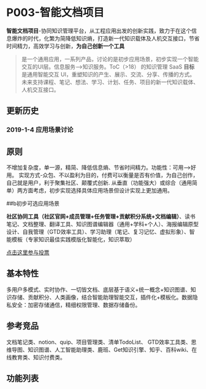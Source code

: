 
P003-智能文档项目
===============

**智能文档项目**-协同知识管理平台，从工程应用出发的创新实践，致力于在这个信息爆炸的时代，化繁为简降低知识熵，打造新一代知识载体及人机交互接口，节省时间精力，高效学习与创新，**为自己创新一个工具**

> 是一个通用应用，一系列产品，讨论的是初步应用场景，初步实现一个智能交互的UI层。信息服务-->知识服务。ToC（>18） 的知识管理 SaaS
> **目标**是通用智能交互 UI，重塑知识的产生、展示、交流、分享、传播的方式。未来支持课程、笔记、想法、学习、计划、任务、项目的新一代知识载体、人机交互接口。

## 更新历史

### 2019-1-4 应用场景讨论

## 原则

不增加复杂度，单一源，精简、降低信息熵、节省时间精力。功能性：可用-->好用。
实现方式-众包、不以盈利为目的，付费可以衡量是否有价值，为自己创作，自己就是用户，利于聚集社区、颠覆式创新.
从垂直（功能强大）或综合（通用简单）两方面考虑，初步实现选择具体应用场景但设计实现上更加通用。

##b初步可选应用场景

**社区协同工具（社区官网+成员管理+任务管理+贡献积分系统+文档编辑）**、读书笔记、文档整理、翻译工具、知识图谱编辑器（通用+学科+个人）、海报编辑原型设计、自我管理（GTD效率工具）、学习助理（笔记、复习记忆、虚拟形象）、智能模板（专家知识最佳实践模版化智能化，知识萃取）

[点击这里参与投票](http://xuejiai-org.mikecrm.com/o2mjKg6)

## 基本特性

多用户多模式、实时协作、一切皆文档、底层基于语义+统一概念+知识图谱、知识存储、贡献积分、人类画像，结合智能助理智能交互，插件化+模板化。数据隐私安全：加密存储通信，精细权限管理、数据存储备份。

## 参考竞品

文档笔记类、notion、quip、项目管理类、清单TodoList、 GTD效率工具类、思维导图、知识图谱、人工智能助理类、鹿班、Get知识引擎、知乎、百科wiki、在线教育类、知识付费类。

## 功能列表

